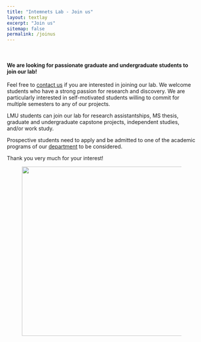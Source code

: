 ```yaml
---
title: "Intemnets Lab - Join us"
layout: textlay
excerpt: "Join us"
sitemap: false
permalink: /joinus
---
```


<br>
<h4><b>We are looking for passionate graduate and undergraduate students to join our lab!</b></h4>

Feel free to [contact us](mailto:gustavo.vejarano@lmu.edu) if you are interested in joining our lab. We welcome students who have a strong passion for research and discovery. We are particularly interested in self-motivated students willing to commit for multiple semesters to any of our projects.

LMU students can join our lab for research assistantships, MS thesis, graduate and undergraduate capstone projects, independent studies, and/or work study.

Prospective students need to apply and be admitted to one of the academic programs of our [department](https://cse.lmu.edu/department/electricalandcomputerengineeringdepartment/) to be considered.

Thank you very much for your interest!

<figure class="fourth">
  <center>
	<img src="{{ site.url }}{{ site.baseurl }}/images/pubpic/wnet.gif" style="width: 450px">
  </center>
</figure>
